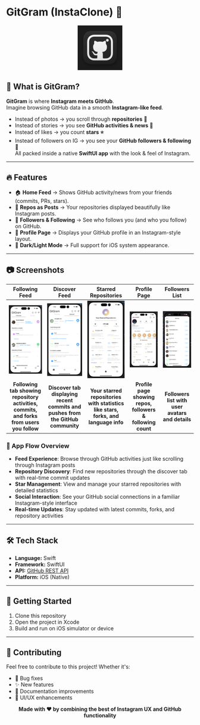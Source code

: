 # GitGram (InstaClone) 🚀
<p align="center">
  <img src="gitGram.png" alt="GitGram Logo" width="120"/>
</p>

## 📸 What is GitGram?  
**GitGram** is where **Instagram meets GitHub**.  
Imagine browsing GitHub data in a smooth **Instagram-like feed**.  
- Instead of photos → you scroll through **repositories** 📂  
- Instead of stories → you see **GitHub activities & news** 📰  
- Instead of likes → you count **stars ⭐**  
- Instead of followers on IG → you see your **GitHub followers & following** 👥  
All packed inside a native **SwiftUI app** with the look & feel of Instagram.  

---

## 🔥 Features  
- 🏠 **Home Feed** → Shows GitHub activity/news from your friends (commits, PRs, stars).  
- 📂 **Repos as Posts** → Your repositories displayed beautifully like Instagram posts.  
- 👥 **Followers & Following** → See who follows you (and who you follow) on GitHub.  
- 👤 **Profile Page** → Displays your GitHub profile in an Instagram-style layout.  
- 🌙 **Dark/Light Mode** → Full support for iOS system appearance.  

---

## 📷 Screenshots

| **Following Feed** | **Discover Feed** | **Starred Repositories** | **Profile Page** | **Followers List** |
|:------------------:|:-----------------:|:------------------------:|:----------------:|:------------------:|
| ![Following Feed](screen_3.png) | ![Discover Feed](screen_4.png) | ![Starred Repos](screen_5.png) | ![Profile](screen_1.png) | ![Followers](Screen_2.png) |
| **Following tab showing repository activities, commits, and forks from users you follow** | **Discover tab displaying recent commits and pushes from the GitHub community** | **Your starred repositories with statistics like stars, forks, and language info** | **Profile page showing repos, followers & following count** | **Followers list with user avatars and details** |

### 🎯 App Flow Overview
- **Feed Experience**: Browse through GitHub activities just like scrolling through Instagram posts
- **Repository Discovery**: Find new repositories through the discover tab with real-time commit updates
- **Star Management**: View and manage your starred repositories with detailed statistics
- **Social Interaction**: See your GitHub social connections in a familiar Instagram-style interface
- **Real-time Updates**: Stay updated with latest commits, forks, and repository activities

---

## 🛠️ Tech Stack  
- **Language:** Swift  
- **Framework:** SwiftUI  
- **API:** [GitHub REST API](https://docs.github.com/en/rest)  
- **Platform:** iOS (Native)  

---

## 🚀 Getting Started
1. Clone this repository
2. Open the project in Xcode
4. Build and run on iOS simulator or device

---

## 🤝 Contributing
Feel free to contribute to this project! Whether it's:
- 🐛 Bug fixes
- ✨ New features  
- 📖 Documentation improvements
- 🎨 UI/UX enhancements

<p align="center">
  <b>Made with ❤️ by combining the best of Instagram UX and GitHub functionality</b>
</p>
